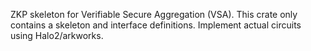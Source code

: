 ZKP skeleton for Verifiable Secure Aggregation (VSA).
This crate only contains a skeleton and interface definitions. Implement actual circuits using Halo2/arkworks.
